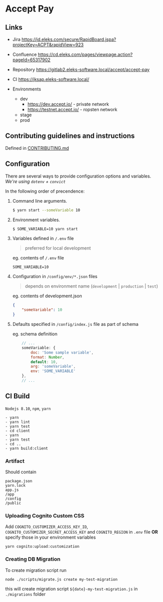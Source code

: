 # Accept Pay

## Links

-   Jira https://jd.eleks.com/secure/RapidBoard.jspa?projectKey=ACPT&rapidView=923
-   Confluence https://cd.eleks.com/pages/viewpage.action?pageId=65317902
-   Repository https://gitlab2.eleks-software.local/accept/accept-pay
-   CI https://jksap.eleks-software.local/
-   Environments

    -   dev
        -   https://dev.accept.io/ - private network
        -   https://testnet.accept.io/ - ropsten network
    -   stage
    -   prod

## Contributing guidelines and instructions

Defined in [CONTRIBUTING.md](CONTRIBUTING.md)

## Configuration

There are several ways to provide configuration options and variables.
_We're using `dotenv` + `convict`_

In the following order of precendence:

1.  Command line arguments.

    ```sh
    $ yarn start --someVariable 10
    ```

2.  Environment variables.

    ```sh
    $ SOME_VARIABLE=10 yarn start
    ```

3.  Variables defined in `/.env` file

    > preferred for local development

    eg. contents of `/.env` file

    ```
    SOME_VARIABLE=10
    ```

4.  Configuration in `/config/env/*.json` files

    > depends on environment name (`development` | `production` | `test`)

    eg. contents of development.json

    ```json
    {
        "someVariable": 10
    }
    ```

5.  Defaults specified in `/config/index.js` file as part of schema

    eg. schema definition

    ```javascript
        // ...
        someVariable: {
            doc: 'Some sample variable',
            format: Number,
            default: 10,
            arg: 'someVariable',
            env: 'SOME_VARIABLE'
        },
        // ...
    ```

## CI Build

`Nodejs 8.10`, `npm`, `yarn`

```
- yarn
- yarn lint
- yarn test
- cd client
- yarn
- yarn test
- cd ..
- yarn build:client
```

### Artifact

Should contain

```
package.json
yarn.lock
app.js
/app
/config
/public
```

### Uploading Cognito Custom CSS

Add `COGNITO_CUSTOMIZER_ACCESS_KEY_ID`, `COGNITO_CUSTOMIZER_SECRET_ACCESS_KEY` and `COGNITO_REGION` in `.env` file **OR** specify those in your environment variables

```
yarn cognito:upload:customization
```

### Creating DB Migration

To create migration script run

```
node ./scripts/migrate.js create my-test-migration
```

this will create migration script `${date}-my-test-migration.js` in `./migrations` folder
